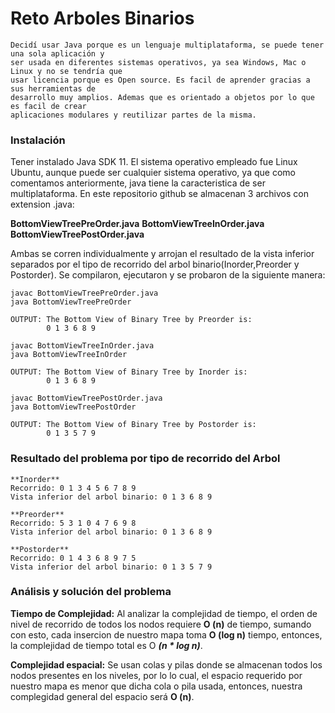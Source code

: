 # Reto Arboles Binarios

```
Decidí usar Java porque es un lenguaje multiplataforma, se puede tener una sola aplicación y
ser usada en diferentes sistemas operativos, ya sea Windows, Mac o Linux y no se tendría que 
usar licencia porque es Open source. Es facil de aprender gracias a sus herramientas de 
desarrollo muy amplios. Ademas que es orientado a objetos por lo que es facil de crear 
aplicaciones modulares y reutilizar partes de la misma.
```

### Instalación

Tener instalado Java SDK 11.
El sistema operativo empleado fue Linux Ubuntu, aunque puede ser cualquier sistema operativo, 
ya que como comentamos anteriormente, java tiene la caracteristica de ser multiplataforma.
En este repositorio github se almacenan 3 archivos con extension .java:

**BottomViewTreePreOrder.java**
**BottomViewTreeInOrder.java**
**BottomViewTreePostOrder.java**

Ambas se corren individualmente y arrojan el resultado de la vista inferior separados por el 
tipo de recorrido del arbol binario(Inorder,Preorder y Postorder).
Se compilaron, ejecutaron y se probaron de la siguiente manera:

```
javac BottomViewTreePreOrder.java
java BottomViewTreePreOrder

OUTPUT: The Bottom View of Binary Tree by Preorder is: 
        0 1 3 6 8 9 
```

```
javac BottomViewTreeInOrder.java
java BottomViewTreeInOrder

OUTPUT: The Bottom View of Binary Tree by Inorder is: 
        0 1 3 6 8 9 
```
```
javac BottomViewTreePostOrder.java
java BottomViewTreePostOrder

OUTPUT: The Bottom View of Binary Tree by Postorder is: 
        0 1 3 5 7 9 
```

### Resultado del problema por tipo de recorrido del Arbol

```
**Inorder** 
Recorrido: 0 1 3 4 5 6 7 8 9
Vista inferior del arbol binario: 0 1 3 6 8 9

**Preorder** 
Recorrido: 5 3 1 0 4 7 6 9 8
Vista inferior del arbol binario: 0 1 3 6 8 9

**Postorder**
Recorrido: 0 1 4 3 6 8 9 7 5
Vista inferior del arbol binario: 0 1 3 5 7 9
```

### Análisis y solución del problema

**Tiempo de Complejidad:**
Al analizar la complejidad de tiempo, el orden de nivel de recorrido de todos los nodos
requiere **O (n)** de tiempo, sumando con esto, cada insercion de nuestro mapa toma 
**O (log n)**  tiempo, entonces, la complejidad de tiempo total es O ***(n * log n)***.

**Complejidad espacial:**
Se usan colas y pilas donde se almacenan todos los nodos presentes en los niveles, por lo 
lo cual, el espacio requerido por nuestro mapa es menor que dicha cola o pila usada, entonces,
nuestra complegidad general del espacio será **O (n)**.